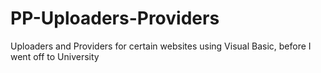 # PP-Uploaders-Providers
Uploaders and Providers for certain websites using Visual Basic, before I went off to University
